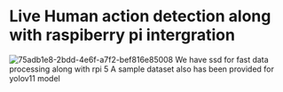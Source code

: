 # Live Human action detection along with raspiberry pi intergration
![75adb1e8-2bdd-4e6f-a7f2-bef816e85008](https://github.com/user-attachments/assets/781117b1-2afa-434d-93da-ff5129c02817)
We have ssd for fast data processing along with rpi 5
A sample dataset also has been provided for yolov11 model
